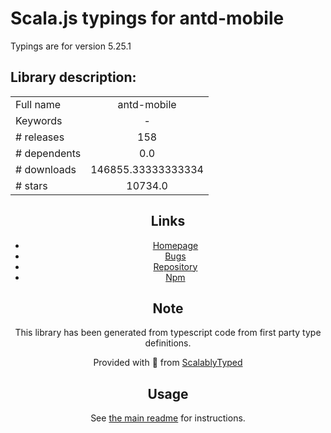 
# Scala.js typings for antd-mobile

Typings are for version 5.25.1

## Library description:
<div align="center">

|                    |                 |
| ------------------ | :-------------: |
| Full name          | antd-mobile |
| Keywords           | - |
| # releases         | 158 |
| # dependents       | 0.0 |
| # downloads        | 146855.33333333334 |
| # stars            | 10734.0 |

## Links
- [Homepage](https://github.com/ant-design/ant-design-mobile#readme)
- [Bugs](https://github.com/ant-design/ant-design-mobile/issues)
- [Repository](https://github.com/ant-design/ant-design-mobile)
- [Npm](https://www.npmjs.com/package/antd-mobile)
    


## Note
This library has been generated from typescript code from first party type definitions.

Provided with :purple_heart: from [ScalablyTyped](https://github.com/oyvindberg/ScalablyTyped)

## Usage
See [the main readme](../../readme.md) for instructions.


